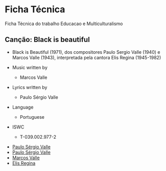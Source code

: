 # Ficha Técnica

Ficha Técnica do trabalho Educacao e Multiculturalismo

## Canção: Black is beautiful 

* Black is Beautiful (1971), dos compositores Paulo Sergio Valle (1940) e Marcos Valle (1943), interpretada pela cantora Elis Regina (1945-1982)

* Music written by
    * Marcos Valle
* Lyrics written by
    * Paulo Sérgio Valle
* Language
    * Portuguese
* ISWC
    * T-039.002.977-2

 - [Paulo Sérgio Valle](http://www.paulosergiovalle.com.br/asletras.htm)
 - [Paulo Sérgio Valle](https://pt.wikipedia.org/wiki/Paulo_S%C3%A9rgio_Valle)
 - [Marcos Valle](https://pt.wikipedia.org/wiki/Marcos_Valle)
 - [Elis Regina](https://pt.wikipedia.org/wiki/Elis_Regina)
